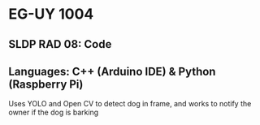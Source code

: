# EG-UY 1004
## SLDP RAD 08: Code
## Languages: C++ (Arduino IDE) & Python (Raspberry Pi)

Uses YOLO and Open CV to detect dog in frame, and works to notify the owner if the dog is barking
